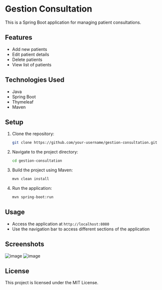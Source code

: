 # Gestion Consultation

This is a Spring Boot application for managing patient consultations.

## Features

- Add new patients
- Edit patient details
- Delete patients
- View list of patients

## Technologies Used

- Java
- Spring Boot
- Thymeleaf
- Maven

## Setup

1. Clone the repository:
    ```sh
    git clone https://github.com/your-username/gestion-consultation.git
    ```
2. Navigate to the project directory:
    ```sh
    cd gestion-consultation
    ```
3. Build the project using Maven:
    ```sh
    mvn clean install
    ```
4. Run the application:
    ```sh
    mvn spring-boot:run
    ```

## Usage

- Access the application at `http://localhost:8080`
- Use the navigation bar to access different sections of the application

## Screenshots

![image](https://github.com/user-attachments/assets/5bbbdc76-0203-4adf-a1b3-1cfbc807187d)
![image](https://github.com/user-attachments/assets/7650de1b-3c0a-41a6-a5f6-15e4307b2c71)




## License

This project is licensed under the MIT License.
